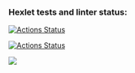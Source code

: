 ### Hexlet tests and linter status:
[![Actions Status](https://github.com/Disday/frontend-project-lvl1/workflows/hexlet-check/badge.svg)](https://github.com/Disday/frontend-project-lvl1/actions)

[![Actions Status](https://github.com/Disday/frontend-project-lvl1/actions/workflows/node.js.yml/badge.svg)](https://github.com/Disday/frontend-project-lvl1/actions/workflows/node.js.yml)

<a href="https://codeclimate.com/github/codeclimate/codeclimate/maintainability"><img src="https://api.codeclimate.com/v1/badges/a99a88d28ad37a79dbf6/maintainability" /></a>